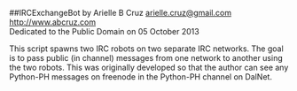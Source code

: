 ##IRCExchangeBot
by Arielle B Cruz <arielle.cruz@gmail.com> <http://www.abcruz.com>  
Dedicated to the Public Domain on 05 October 2013  
  
This script spawns two IRC robots on two separate IRC networks. The goal is to pass public (in channel) messages from one network to another using the two robots. This was originally developed so that the author can see any Python-PH messages on freenode in the Python-PH channel on DalNet.